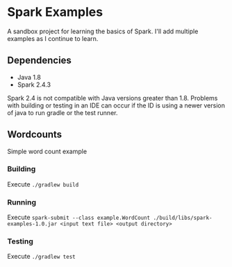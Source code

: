 # Spark Examples
A sandbox project for learning the basics of Spark. I'll add multiple examples as I continue to learn.

## Dependencies
* Java 1.8
* Spark 2.4.3

Spark 2.4 is not compatible with Java versions greater than 1.8. Problems with building or testing in an IDE can occur
if the ID is using a newer version of java to run gradle or the test runner.

## Wordcounts
Simple word count example

### Building
Execute `./gradlew build`

### Running
Execute `spark-submit --class example.WordCount ./build/libs/spark-examples-1.0.jar <input text file> <output directory>`

### Testing
Execute `./gradlew test`